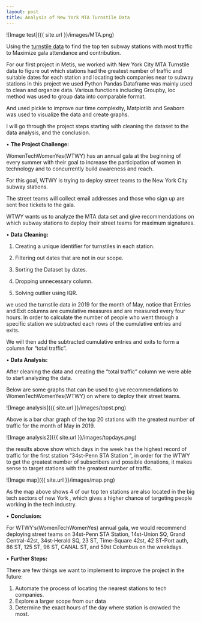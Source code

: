 ```yaml
---
layout: post
title: Analysis of New York MTA Turnstile Data
---
```

![Image test]({{ site.url }}/images/MTA.png)

Using the [turnstile data](http://web.mta.info/developers/turnstile.html) to find the top ten subway stations with most traffic to Maximize gala attendance and contribution.

For our first project in Metis, we worked with New York City MTA Turnstile data to figure out which stations had the greatest number of traffic and suitable dates for each station and locating tech companies near to subway stations 
In this project we used Python Pandas Dataframe was mainly used to clean and organize data. 
Various functions including Groupby, loc method was used to group data into comparable format. 

And used pickle to improve our time complexity, Matplotlib and Seaborn was used to visualize the data and create graphs.

I will go through the project steps starting with cleaning the dataset to the data analysis, and the conclusion.


•	**The Project Challenge:**

WomenTechWomenYes(WTWY) has an annual gala at the beginning of every summer with their goal to increase the participation of women in technology and to concurrently build awareness and reach.

For this goal, WTWY is trying to deploy street teams to the New York City subway stations.

The street teams will collect email addresses and those who sign up are sent free tickets to the gala.

WTWY wants us to analyze the MTA data set and give recommendations on which subway stations to deploy their street teams for maximum signatures.


•	**Data Cleaning:**


1.	Creating a unique identifier for turnstiles in each station.

2.	Filtering out dates that are not in our scope.

3.	Sorting the Dataset by dates.

4.	Dropping unnecessary column.

5.	Solving outlier using IQR.

we used the turnstile data in 2019 for the month of May, notice that Entries and Exit columns are cumulative measures and are measured every four hours. 
In order to calculate the number of people who went through a specific station we subtracted each rows of the cumulative entries and exits. 

We will then add the subtracted cumulative entries and exits to form a column for “total traffic”.


•	**Data Analysis:**

After cleaning the data and creating the “total traffic” column we were able to start analyzing the data. 

Below are some graphs that can be used to give recommendations to WomenTechWomenYes(WTWY) on where to deploy their street teams.

 ![Image analysis]({{ site.url }}/images/topst.png)

Above is a bar char graph of the top 20 stations with the greatest number of traffic for the month of May in 2019.

 ![Image analysis2]({{ site.url }}/images/topdays.png)

the results above show which days in the week has the highest record of traffic for the first station “34st-Penn STA Station “, in order for the WTWY to get the greatest number of subscribers and possible donations, it makes sense to target stations with the greatest number of traffic.
 
 ![Image map]({{ site.url }}/images/map.png)

As the map above shows 4 of our top ten stations are also located in the big tech sectors of new York , which gives a higher chance of targeting people working in the tech industry.

•	**Conclusion:**

For WTWY’s(WomenTechWomenYes) annual gala, we would recommend deploying street teams on 34st-Penn STA Station, 14st-Union SQ, Grand Central-42st, 34st-Herald SQ, 23 ST, Time-Square 42st, 42 ST-Port auth, 86 ST, 125 ST, 96 ST, CANAL ST, and 59st Columbus on the weekdays.



•	**Further Steps:**

There are few things we want to implement to improve the project in the future:

1.	Automate the process of locating the nearest stations to tech companies.
2.	Explore a larger scope from our data
3.	Determine the exact hours of the day where station is crowded the most.
